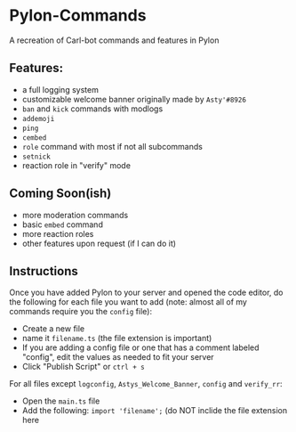 # Pylon-Commands
A recreation of Carl-bot commands and features in Pylon
## Features:
- a full logging system
- customizable welcome banner originally made by `Asty'#8926`
- `ban` and `kick` commands with modlogs
- `addemoji`
- `ping`
- `cembed`
- `role` command with most if not all subcommands
- `setnick`
- reaction role in "verify" mode

## Coming Soon(ish)
- more moderation commands
- basic `embed` command
- more reaction roles
- other features upon request (if I can do it)

## Instructions
Once you have added Pylon to your server and opened the code editor, do the following for each file you want to add (note: almost all of my commands require you the `config` file):
- Create a new file
- name it `filename.ts` (the file extension is important)
- If you are adding a config file or one that has a comment labeled "config", edit the values as needed to fit your server
- Click "Publish Script" or `ctrl + s`

For all files except `logconfig`, `Astys_Welcome_Banner`, `config` and `verify_rr`:
- Open the `main.ts` file
- Add the following:
```import 'filename';```
(do NOT inclide the file extension here
